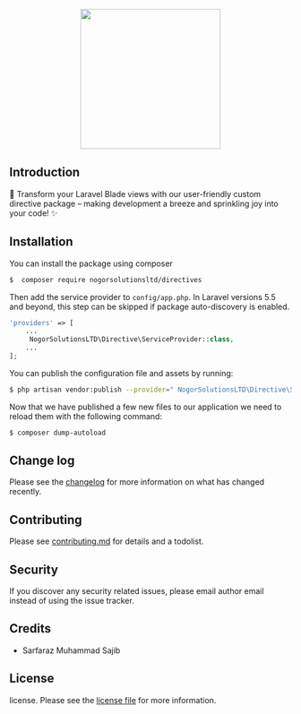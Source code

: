 
<p align="center">
    <img height="250px" width="250px" src="https://i.ibb.co/6bv2RjJ/DALL-E-2023-08-26-00-53-51-Wizard-logo-simple-minimal-2-color-removebg-preview.png">
</p>

## Introduction

🌟 Transform your Laravel Blade views with our user-friendly custom directive package – making development a breeze and sprinkling joy into your code! ✨


## Installation

You can install the package using composer

```sh
$  composer require nogorsolutionsltd/directives
```

Then add the service provider to `config/app.php`. In Laravel versions 5.5 and beyond, this step can be skipped if package auto-discovery is enabled.

```php
'providers' => [
    ...
     NogorSolutionsLTD\Directive\ServiceProvider::class,
    ...
];
```

You can publish the configuration file and assets by running:

```sh
$ php artisan vendor:publish --provider=" NogorSolutionsLTD\Directive\ServiceProvider::class,"
```

Now that we have published a few new files to our application we need to reload them with the following command:

```sh
$ composer dump-autoload
```


## Change log

Please see the [changelog](CHANGELOG.md) for more information on what has changed recently.

## Contributing

Please see [contributing.md](CONTRIBUTING.md) for details and a todolist.

## Security

If you discover any security related issues, please email author email instead of using the issue tracker.

## Credits

- Sarfaraz Muhammad Sajib

## License

license. Please see the [license file](LICENCE.md) for more information.
